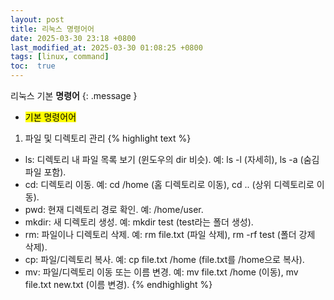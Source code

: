 ```yaml
---
layout: post
title: 리눅스 명령어어
date: 2025-03-30 23:18 +0800
last_modified_at: 2025-03-30 01:08:25 +0800
tags: [linux, command]
toc:  true
---
```

리눅스 기본 **명령어** 
{: .message }

- <mark>기본 명령어어</mark>
1. 파일 및 디렉토리 관리
{% highlight text %}

- ls: 디렉토리 내 파일 목록 보기 (윈도우의 dir 비슷).
  예: ls -l (자세히), ls -a (숨김 파일 포함).
- cd: 디렉토리 이동.
  예: cd /home (홈 디렉토리로 이동), cd .. (상위 디렉토리로 이동).
- pwd: 현재 디렉토리 경로 확인.
  예: /home/user.
- mkdir: 새 디렉토리 생성.
  예: mkdir test (test라는 폴더 생성).
- rm: 파일이나 디렉토리 삭제.
  예: rm file.txt (파일 삭제), rm -rf test (폴더 강제 삭제).
- cp: 파일/디렉토리 복사.
  예: cp file.txt /home (file.txt를 /home으로 복사).
- mv: 파일/디렉토리 이동 또는 이름 변경.
  예: mv file.txt /home (이동), mv file.txt new.txt (이름 변경).
{% endhighlight %}

<!-- 2. 파일 내용 확인
{% highlight text %}
- cat: 파일 내용 출력.
  예: cat file.txt.
- less: 파일 내용을 페이지 단위로 보기 (긴 파일 유용).
  예: less file.txt (q로 종료).
- head: 파일의 처음 10줄 보기.
  예: head file.txt.
- tail: 파일의 마지막 10줄 보기.
  예: tail file.txt.
{% endhighlight %}

3. 권한 및 소유자 관리
{% highlight text %}
- chmod: 파일/디렉토리 권한 변경.
  예: chmod 777 file.txt (모두에게 풀 권한).
- chown: 파일 소유자 변경.
  예: chown user file.txt (user에게 소유권 부여).
- ls -l: 파일 권한과 소유자 확인.
{% endhighlight %}

4. 시스템 정보 확인
{% highlight text %}
- whoami: 현재 로그인한 사용자 이름 확인.
- uname: 시스템 정보 확인.
  예: uname -a (전체 정보).
- df -h: 디스크 사용량 확인 (용량 단위 사람이 읽기 쉽게).
- free -h: 메모리 사용량 확인.
{% endhighlight %}

5. 프로세스 및 네트워크
{% highlight text %}
- ps: 실행 중인 프로세스 확인.
  예: ps aux (모든 프로세스 자세히).
- kill: 프로세스 종료.
  예: kill 1234 (PID 1234인 프로세스 종료).
- ping: 네트워크 연결 테스트.
  예: ping google.com.
- netstat: 네트워크 상태 확인 (옵션에 따라 다름).
{% endhighlight %}

6. 기타
{% highlight text %}
- sudo: 관리자 권한으로 명령 실행.
  예: sudo apt update (패키지 업데이트).
- man: 명령어 매뉴얼 보기.
  예: man ls (ls 사용법 확인).
- clear: 터미널 화면 지우기.
- history: 이전에 입력한 명령어 목록 보기.
<<<<<<< HEAD
{% endhighlight %}  -->

